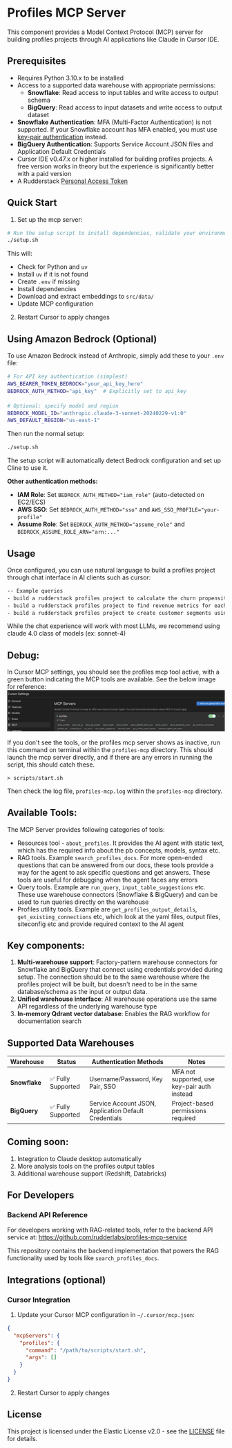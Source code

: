 # Profiles MCP Server

This component provides a Model Context Protocol (MCP) server for building profiles projects through AI applications like Claude in Cursor IDE.

## Prerequisites


- Requires Python 3.10.x to be installed
- Access to a supported data warehouse with appropriate permissions:
  - **Snowflake**: Read access to input tables and write access to output schema
  - **BigQuery**: Read access to input datasets and write access to output dataset
- **Snowflake Authentication**: MFA (Multi-Factor Authentication) is not supported. If your Snowflake account has MFA enabled, you must use [key-pair authentication](https://docs.snowflake.com/en/user-guide/key-pair-auth) instead.
- **BigQuery Authentication**: Supports Service Account JSON files and Application Default Credentials
- Cursor IDE v0.47.x or higher installed for building profiles projects. A free version works in theory but the experience is significantly better with a paid version
- A Rudderstack [Personal Access Token](https://www.rudderstack.com/docs/dashboard-guides/personal-access-token/#generate-personal-access-token)

## Quick Start

1. Set up the mcp server:

```bash
# Run the setup script to install dependencies, validate your environment, and download embeddings:
./setup.sh
```

This will:
- Check for Python and `uv`
- Install `uv` if it is not found
- Create `.env` if missing
- Install dependencies
- Download and extract embeddings to `src/data/`
- Update MCP configuration

2. Restart Cursor to apply changes

## Using Amazon Bedrock (Optional)

To use Amazon Bedrock instead of Anthropic, simply add these to your `.env` file:

```bash
# For API key authentication (simplest)
AWS_BEARER_TOKEN_BEDROCK="your_api_key_here"
BEDROCK_AUTH_METHOD="api_key"  # Explicitly set to api_key

# Optional: specify model and region
BEDROCK_MODEL_ID="anthropic.claude-3-sonnet-20240229-v1:0"
AWS_DEFAULT_REGION="us-east-1"
```

Then run the normal setup:
```bash
./setup.sh
```

The setup script will automatically detect Bedrock configuration and set up Cline to use it.

**Other authentication methods:**
- **IAM Role**: Set `BEDROCK_AUTH_METHOD="iam_role"` (auto-detected on EC2/ECS)
- **AWS SSO**: Set `BEDROCK_AUTH_METHOD="sso"` and `AWS_SSO_PROFILE="your-profile"`
- **Assume Role**: Set `BEDROCK_AUTH_METHOD="assume_role"` and `BEDROCK_ASSUME_ROLE_ARN="arn:..."`

## Usage

Once configured, you can use natural language to build a profiles project through chat interface in AI clients such as cursor:

```txt
-- Example queries
- build a rudderstack profiles project to calculate the churn propensity score for the data in snowflake under db RUDDERSTACK_TEST_DB and schema predictions_dev_project
- build a rudderstack profiles project to find revenue metrics for each user in BigQuery under project my-project and dataset predictions_dev
- build a rudderstack profiles project to create customer segments using data from my warehouse
```

While the chat experience will work with most LLMs, we recommend using claude 4.0 class of models (ex: sonnet-4)

## Debug:

In Cursor MCP settings, you should see the profiles mcp tool active, with a green button indicating the MCP tools are available. See the below image for reference:
![Cursor Settings](mcp_settings_cursor_reference.png)

If you don't see the tools, or the profiles mcp server shows as inactive, run this command on terminal within the `profiles-mcp` directory. This should launch the mcp server directly, and if there are any errors in running the script, this should catch these.
```
> scripts/start.sh
```
Then check the log file, `profiles-mcp.log` within the `profiles-mcp` directory.


## Available Tools:

The MCP Server provides following categories of tools:

* Resources tool - `about_profiles`. It provides the AI agent with static text, which has the required info about the pb concepts, models, syntax etc.
* RAG tools. Example `search_profiles_docs`. For more open-ended questions that can be answered from our docs, these tools provide a way for the agent to ask specific questions and get answers. These tools are useful for debugging when the agent faces any errors
* Query tools. Example are `run_query`, `input_table_suggestions` etc. These use warehouse connectors (Snowflake & BigQuery) and can be used to run queries directly on the warehouse
* Profiles utility tools. Example are `get_profiles_output_details`, `get_existing_connections` etc, which look at the yaml files, output files, siteconfig etc and provide required context to the AI agent

## Key components:
1. **Multi-warehouse support**: Factory-pattern warehouse connectors for Snowflake and BigQuery that connect using credentials provided during setup. The connection should be to the same warehouse where the profiles project will be built, but doesn't need to be in the same database/schema as the input or output data.
2. **Unified warehouse interface**: All warehouse operations use the same API regardless of the underlying warehouse type
3. **In-memory Qdrant vector database**: Enables the RAG workflow for documentation search

## Supported Data Warehouses

| Warehouse | Status | Authentication Methods | Notes |
|-----------|--------|----------------------|-------|
| **Snowflake** | ✅ Fully Supported | Username/Password, Key Pair, SSO | MFA not supported, use key-pair auth instead |
| **BigQuery** | ✅ Fully Supported | Service Account JSON, Application Default Credentials | Project-based permissions required |

## Coming soon:
1. Integration to Claude desktop automatically
2. More analysis tools on the profiles output tables
3. Additional warehouse support (Redshift, Databricks)

## For Developers

### Backend API Reference
For developers working with RAG-related tools, refer to the backend API service at:
https://github.com/rudderlabs/profiles-mcp-service

This repository contains the backend implementation that powers the RAG functionality used by tools like `search_profiles_docs`.

## Integrations (optional)

### Cursor Integration

1. Update your Cursor MCP configuration in `~/.cursor/mcp.json`:

```json
{
  "mcpServers": {
    "profiles": {
      "command": "/path/to/scripts/start.sh",
      "args": []
    }
  }
}
```

2. Restart Cursor to apply changes


## License

  This project is licensed under the Elastic License v2.0 - see the
  [LICENSE](LICENSE) file for details.